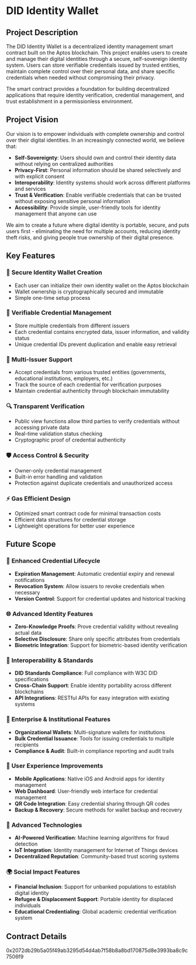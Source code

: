 # DID Identity Wallet

## Project Description

The DID Identity Wallet is a decentralized identity management smart contract built on the Aptos blockchain. This project enables users to create and manage their digital identities through a secure, self-sovereign identity system. Users can store verifiable credentials issued by trusted entities, maintain complete control over their personal data, and share specific credentials when needed without compromising their privacy.

The smart contract provides a foundation for building decentralized applications that require identity verification, credential management, and trust establishment in a permissionless environment.

## Project Vision

Our vision is to empower individuals with complete ownership and control over their digital identities. In an increasingly connected world, we believe that:

- **Self-Sovereignty**: Users should own and control their identity data without relying on centralized authorities
- **Privacy-First**: Personal information should be shared selectively and with explicit consent
- **Interoperability**: Identity systems should work across different platforms and services
- **Trust & Verification**: Enable verifiable credentials that can be trusted without exposing sensitive personal information
- **Accessibility**: Provide simple, user-friendly tools for identity management that anyone can use

We aim to create a future where digital identity is portable, secure, and puts users first - eliminating the need for multiple accounts, reducing identity theft risks, and giving people true ownership of their digital presence.

## Key Features

### 🔐 **Secure Identity Wallet Creation**
- Each user can initialize their own identity wallet on the Aptos blockchain
- Wallet ownership is cryptographically secured and immutable
- Simple one-time setup process

### 📄 **Verifiable Credential Management**
- Store multiple credentials from different issuers
- Each credential contains encrypted data, issuer information, and validity status
- Unique credential IDs prevent duplication and enable easy retrieval

### 👥 **Multi-Issuer Support**
- Accept credentials from various trusted entities (governments, educational institutions, employers, etc.)
- Track the source of each credential for verification purposes
- Maintain credential authenticity through blockchain immutability

### 🔍 **Transparent Verification**
- Public view functions allow third parties to verify credentials without accessing private data
- Real-time validation status checking
- Cryptographic proof of credential authenticity

### 🛡️ **Access Control & Security**
- Owner-only credential management
- Built-in error handling and validation
- Protection against duplicate credentials and unauthorized access

### ⚡ **Gas Efficient Design**
- Optimized smart contract code for minimal transaction costs
- Efficient data structures for credential storage
- Lightweight operations for better user experience

## Future Scope

### 🔄 **Enhanced Credential Lifecycle**
- **Expiration Management**: Automatic credential expiry and renewal notifications
- **Revocation System**: Allow issuers to revoke credentials when necessary
- **Version Control**: Support for credential updates and historical tracking

### 🌐 **Advanced Identity Features**
- **Zero-Knowledge Proofs**: Prove credential validity without revealing actual data
- **Selective Disclosure**: Share only specific attributes from credentials
- **Biometric Integration**: Support for biometric-based identity verification

### 🔗 **Interoperability & Standards**
- **DID Standards Compliance**: Full compliance with W3C DID specifications
- **Cross-Chain Support**: Enable identity portability across different blockchains
- **API Integrations**: RESTful APIs for easy integration with existing systems

### 🏢 **Enterprise & Institutional Features**
- **Organizational Wallets**: Multi-signature wallets for institutions
- **Bulk Credential Issuance**: Tools for issuing credentials to multiple recipients
- **Compliance & Audit**: Built-in compliance reporting and audit trails

### 🎯 **User Experience Improvements**
- **Mobile Applications**: Native iOS and Android apps for identity management
- **Web Dashboard**: User-friendly web interface for credential management
- **QR Code Integration**: Easy credential sharing through QR codes
- **Backup & Recovery**: Secure methods for wallet backup and recovery

### 🔮 **Advanced Technologies**
- **AI-Powered Verification**: Machine learning algorithms for fraud detection
- **IoT Integration**: Identity management for Internet of Things devices
- **Decentralized Reputation**: Community-based trust scoring systems

### 🌍 **Social Impact Features**
- **Financial Inclusion**: Support for unbanked populations to establish digital identity
- **Refugee & Displacement Support**: Portable identity for displaced individuals
- **Educational Credentialing**: Global academic credential verification system

## Contract Details

0x2072db29b5a05f49ab3295d54d4ab7f58b8a8bd170875d8e3993ba8c9c7506f9
